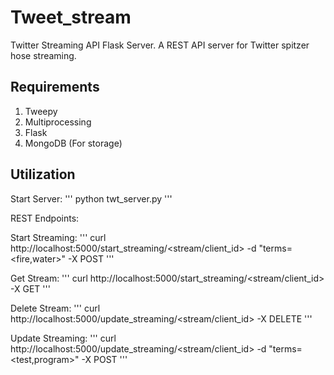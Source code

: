 Tweet_stream
============

Twitter Streaming API Flask Server. A REST API server for Twitter spitzer hose streaming. 


## Requirements
1. Tweepy
2. Multiprocessing
3. Flask
4. MongoDB (For storage)

## Utilization

Start Server:
'''
python twt_server.py
'''

REST Endpoints:

Start Streaming:
'''
curl http://localhost:5000/start_streaming/<stream/client_id> -d "terms=<fire,water>" -X POST
'''

Get Stream:
'''
curl http://localhost:5000/start_streaming/<stream/client_id> -X GET
'''

Delete Stream:
'''
curl http://localhost:5000/update_streaming/<stream/client_id> -X DELETE
'''

Update Streaming:
'''
curl http://localhost:5000/update_streaming/<stream/client_id> -d "terms=<test,program>" -X POST
'''
